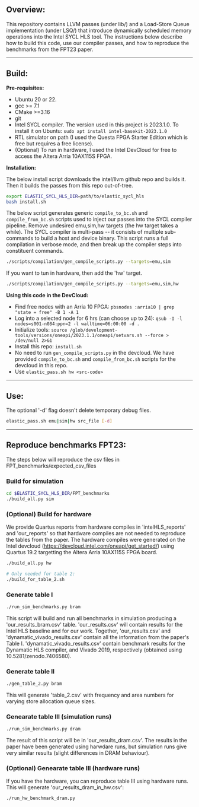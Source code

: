 ## Overview:
This repository contains LLVM passes (under lib/) and a Load-Store Queue implementation (under LSQ/) that introduce dynamically scheduled memory operations into the Intel SYCL HLS tool. The instructions below describe how to build this code, use our compiler passes, and how to reproduce the benchmarks from the FPT23 paper.

---

## Build:

**Pre-requisites:**
- Ubuntu 20 or 22.
- gcc >= 7.1
- CMake >=3.16
- git
- Intel SYCL compiler. The version used in this project is 2023.1.0. To install it on Ubuntu: `sudo apt install intel-basekit-2023.1.0`
- RTL simulator on path (I used the Questa FPGA Starter Edition which is free but requires a free license). 
- (Optional) To run in hardware, I used the Intel DevCloud for free to access the Altera Arria 10AX115S FPGA.

**Installation:**

The below install script downloads the intel/llvm github repo and builds it. Then it builds the passes from this repo out-of-tree.
```bash
export ELASTIC_SYCL_HLS_DIR=path/to/elastic_sycl_hls 
bash install.sh
```

The below script generates generic `compile_to_bc.sh` and `compile_from_bc.sh` scripts used to inject our passes into the SYCL compiler pipeline.
Remove undesired emu,sim,hw targets (the hw target takes a while).
The SYCL compiler is multi-pass -- it consists of multiple sub-commands 
to build a host and device binary. This script runs a full compilation in 
verbose mode, and then break up the compiler steps into constituent commands.
```bash
./scripts/compilation/gen_compile_scripts.py --targets=emu,sim
```

If you want to tun in hardware, then add the 'hw' target.
```bash
./scripts/compilation/gen_compile_scripts.py --targets=emu,sim,hw
```

**Using this code in the DevCloud:**
- Find free nodes with an Arria 10 FPGA: `pbsnodes :arria10 | grep "state = free" -B 1 -A 1`
- Log into a selected node for 6 hrs (can choose up to 24): `qsub -I -l nodes=s001-n084:ppn=2 -l walltime=06:00:00 -d .`
- Initialize tools: `source /glob/development-tools/versions/oneapi/2023.1.1/oneapi/setvars.sh --force > /dev/null 2>&1`
- Install this repo: `install.sh`
- No need to run `gen_compile_scripts.py` in the devcloud. We have provided `compile_to_bc.sh` and `compile_from_bc.sh` scripts for the devcloud in this repo.
- Use `elastic_pass.sh hw <src-code>`

---

## Use:

The optional '-d' flag doesn't delete temporary debug files.
```bash
elastic_pass.sh emu|sim|hw src_file [-d]
```

---

## Reproduce benchmarks FPT23:

The steps below will reproduce the csv files in FPT_benchmarks/expected_csv_files

### Build for simulation
```bash
cd $ELASTIC_SYCL_HLS_DIR/FPT_benchmarks
./build_all.py sim
```

### (Optional) Build for hardware
We provide Quartus reports from hardware compiles in 'intelHLS_reports' and 'our_reports' so that hardware compiles are not needed to reproduce the tables from the paper.
The hardware compiles were generated on the Intel devcloud (https://devcloud.intel.com/oneapi/get_started/) using Quartus 19.2 targetting the Altera Arria 10AX115S FPGA board.
```bash
./build_all.py hw

# Only needed for table 2:
./build_for_table_2.sh
```

### Generate table I

```bash
./run_sim_benchmarks.py bram
```
This script will build and run all benchmarks in simulation producing a 'our_results_bram.csv' table.
'our_results.csv' will contain results for the Intel HLS baseline and for our work.
Together, 'our_results.csv' and 'dynamatic_vivado_results.csv' contain all the information from the paper's Table I.
'dynamatic_vivado_results.csv' contain benchmark results for the Dynamatic HLS compiler, and Vivado 2019, respectively (obtained using 10.5281/zenodo.7406580).


### Generate table II

```bash
./gen_table_2.py bram
```
This will generate 'table_2.csv' with frequency and area numbers for varying store allocation queue sizes.


### Genearate table III (simulation runs)

```bash
./run_sim_benchmarks.py dram
```
The result of this script will be in 'our_results_dram.csv'. The results in the paper have been generated using harwdare runs, but simulation runs give very similar results (slight differences in DRAM behaviour).


### (Optional) Genearate table III (hardware runs)

If you have the hardware, you can reproduce table III using hardware runs. This will generate 'our_results_dram_in_hw.csv':
```bash
./run_hw_benchmark_dram.py
```
